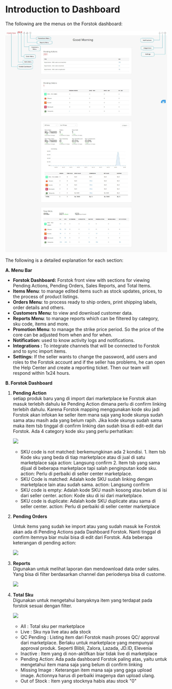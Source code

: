 # Introduction to Dashboard

The following are the menus on the Forstok dashboard:

![](../../.gitbook/assets/image%20%28241%29.png)





The following is a detailed explanation for each section:

**A. Menu Bar**

* **Forstok Dashboard:** Forstok front view with sections for viewing Pending Actions, Pending Orders, Sales Reports, and Total Items.
* **Items Menu**: to manage edited items such as stock updates, prices, to the process of product listings.
* **Orders Menu**: to process ready to ship orders, print shipping labels, order details and others.
* **Customers Menu**: to view and download customer data.
* **Reports Menu**: to manage reports which can be filtered by category, sku code, items and more.
* **Promotion Menu**: to manage the strike price period. So the price of the core can be adjusted from when and for when.
* **Notification:** used to know activity logs and notifications.
* **Integrations :** To integrate channels that will be connected to Forstok and to sync import items.
* **Settings:** If the seller wants to change the password, add users and roles to the Forstok account and if the seller has problems, he can open the Help Center and create a reporting ticket. Then our team will respond within 1x24 hours.

**B. Forstok Dashboard**

1. **Pending Action**  
   setiap produk baru yang di import dari marketplace ke Forstok akan masuk terlebih dahulu ke Pending Action dimana perlu di confirm linking terlebih dahulu. Karena Forstok mapping menggunakan kode sku jadi Forstok akan infokan ke seller item mana saja yang kode skunya sudah sama atau masih ada yang belum rapih. Jika kode skunya sudah sama maka item tsb tinggal di confirm linking dan sudah bisa di edit-edit dari Forstok. Ada 4 category kode sku yang perlu perhatikan:  


   [![](https://s3.amazonaws.com/cdn.freshdesk.com/data/helpdesk/attachments/production/48062570226/original/586Boi_hemP4vkefpz0OVoyOHbfBnwULrA.png?1601809361)](https://s3.amazonaws.com/cdn.freshdesk.com/data/helpdesk/attachments/production/48062570226/original/586Boi_hemP4vkefpz0OVoyOHbfBnwULrA.png?1601809361)

   * SKU code is not matched: berkemungkinan ada 2 kondisi. 1. Item tsb Kode sku yang beda di tiap marketplace atau di jual di satu marketplace saja action: Langsung confirm 2. Item tsb yang sama dijual di beberapa marketplace tapi salah penginputan kode sku. action: Perlu di perbaiki di seller center marketplace.
   * SKU Code is matched: Adalah kode SKU sudah linking dengan marketplace lain atau sudah sama. action: Langsung confirm
   * SKU code is empty: Adalah kode SKU masih kosong atau belum di isi dari seller center. action: Kode sku di isi dari marketplace.
   * SKU code is duplicate: Adalah  kode SKU duplicate atau sama di seller center. action: Perlu di perbaiki di seller center marketplace

2. **Pending Orders**  


   Untuk items yang sudah ke import atau yang sudah masuk ke Forstok akan ada di Pending Actions pada Dashboard Forstok. Nanti tinggal di confirm  itemnya biar mulai bisa di edit dari Forstok. Ada beberapa keterangan di pending action:

   [![](https://s3.amazonaws.com/cdn.freshdesk.com/data/helpdesk/attachments/production/48062570227/original/IlKEoxfCeFmTJZvM106NPyLHT3FiuER2Ag.png?1601809361)](https://s3.amazonaws.com/cdn.freshdesk.com/data/helpdesk/attachments/production/48062570227/original/IlKEoxfCeFmTJZvM106NPyLHT3FiuER2Ag.png?1601809361)

3. **Reports**  
   Digunakan untuk melihat laporan dan mendownload data order sales. Yang bisa di filter berdasarkan channel dan periodenya bisa di custome.

   [![](https://s3.amazonaws.com/cdn.freshdesk.com/data/helpdesk/attachments/production/48062570228/original/UtfV1aGX6uytmFjO-fmd_LpB8nxHys4bKA.png?1601809361)](https://s3.amazonaws.com/cdn.freshdesk.com/data/helpdesk/attachments/production/48062570228/original/UtfV1aGX6uytmFjO-fmd_LpB8nxHys4bKA.png?1601809361)

4. **Total Sku**  
   Digunakan untuk mengetahui banyaknya item yang terdapat pada forstok sesuai dengan filter.

   [![](https://s3.amazonaws.com/cdn.freshdesk.com/data/helpdesk/attachments/production/48062570229/original/uXgfjK5xhwhtRHJgqpF0pb0ofqHPsJdkLg.png?1601809361)](https://s3.amazonaws.com/cdn.freshdesk.com/data/helpdesk/attachments/production/48062570229/original/uXgfjK5xhwhtRHJgqpF0pb0ofqHPsJdkLg.png?1601809361)

   * All : Total sku per marketplace
   * Live : Sku nya live atau ada stock
   * QC Pending : Listing item dari Forstok masih proses QC/ approval dari marketplace. Berlaku untuk marketplace yang mempunyai approval produk. Seperti Blibli, Zalora, Lazada, JD.ID, Elevenia
   * Inactive : Item yang di non-aktifkan biar tidak live di marketplace
   * Pending Action: Ada pada dashboard Forstok paling atas, yaitu untuk mengetahui item mana saja yang belum di confirm linking
   * Missing Image : Keterangan item mana saja yang gaga upload image. Actionnya harus di perbaiki imagenya dan upload ulang.
   * Out of Stock : Item yang stocknya habis atau stock "0"

